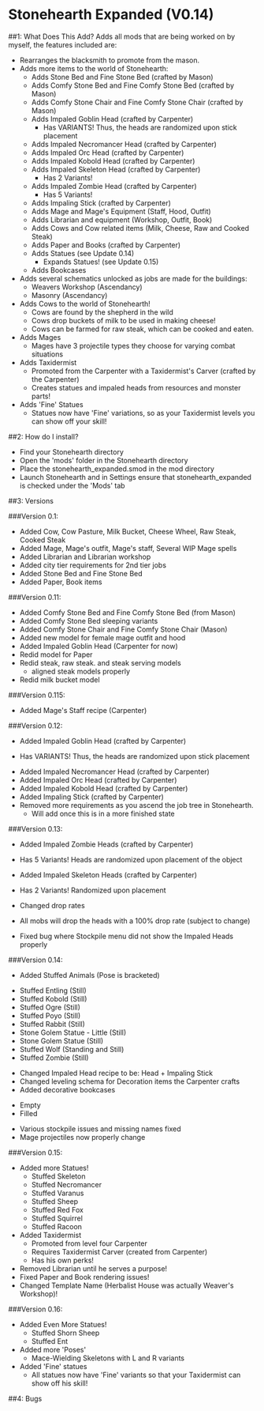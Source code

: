 # Stonehearth Expanded (V0.14)

##1: What Does This Add?
Adds all mods that are being worked on by myself, the features included are:
- Rearranges the blacksmith to promote from the mason.
- Adds more items to the world of Stonehearth:
  * Adds Stone Bed and Fine Stone Bed (crafted by Mason)
  * Adds Comfy Stone Bed and Fine Comfy Stone Bed (crafted by Mason)
  * Adds Comfy Stone Chair and Fine Comfy Stone Chair (crafted by Mason)
  * Adds Impaled Goblin Head (crafted by Carpenter)
  	* Has VARIANTS! Thus, the heads are randomized upon stick placement
  * Adds Impaled Necromancer Head (crafted by Carpenter)
  * Adds Impaled Orc Head (crafted by Carpenter)
  * Adds Impaled Kobold Head (crafted by Carpenter)
  * Adds Impaled Skeleton Head (crafted by Carpenter)
  	* Has 2 Variants!
  * Adds Impaled Zombie Head (crafted by Carpenter)
  	* Has 5 Variants!
  * Adds Impaling Stick (crafted by Carpenter)
  * Adds Mage and Mage's Equipment (Staff, Hood, Outfit)
  * Adds Librarian and equipment (Workshop, Outfit, Book)
  * Adds Cows and Cow related items (Milk, Cheese, Raw and Cooked Steak)
  * Adds Paper and Books (crafted by Carpenter)
  * Adds Statues (see Update 0.14)
	* Expands Statues! (see Update 0.15)
  * Adds Bookcases
- Adds several schematics unlocked as jobs are made for the buildings:
  * Weavers Workshop (Ascendancy)
  * Masonry (Ascendancy)
- Adds Cows to the world of Stonehearth!
  * Cows are found by the shepherd in the wild
  * Cows drop buckets of milk to be used in making cheese!
  * Cows can be farmed for raw steak, which can be cooked and eaten.
- Adds Mages
  * Mages have 3 projectile types they choose for varying combat situations
- Adds Taxidermist
  * Promoted from the Carpenter with a Taxidermist's Carver (crafted by the Carpenter)
  * Creates statues and impaled heads from resources and monster parts!
- Adds 'Fine' Statues
  * Statues now have 'Fine' variations, so as your Taxidermist levels you can show off your skill!
  

##2: How do I install?
- Find your Stonehearth directory
- Open the 'mods' folder in the Stonehearth directory
- Place the stonehearth_expanded.smod in the mod directory
- Launch Stonehearth and in Settings ensure that stonehearth_expanded is checked under the 'Mods' tab


##3: Versions

###Version 0.1:
- Added Cow, Cow Pasture, Milk Bucket, Cheese Wheel, Raw Steak, Cooked Steak
- Added Mage, Mage's outfit, Mage's staff, Several WIP Mage spells
- Added Librarian and Librarian workshop
- Added city tier requirements for 2nd tier jobs
- Added Stone Bed and Fine Stone Bed
- Added Paper, Book items

###Version 0.11:
- Added Comfy Stone Bed and Fine Comfy Stone Bed (from Mason)
 - Added Comfy Stone Bed sleeping variants
- Added Comfy Stone Chair and Fine Comfy Stone Chair (Mason)
- Added new model for female mage outfit and hood
- Added Impaled Goblin Head (Carpenter for now)
- Redid model for Paper
- Redid steak, raw steak. and steak serving models
	- aligned steak models properly
- Redid milk bucket model

###Version 0.115:
- Added Mage's Staff recipe (Carpenter)

###Version 0.12:
 - Added Impaled Goblin Head (crafted by Carpenter)
  *  Has VARIANTS! Thus, the heads are randomized upon stick placement
 - Added Impaled Necromancer Head (crafted by Carpenter)
 - Added Impaled Orc Head (crafted by Carpenter)
 - Added Impaled Kobold Head (crafted by Carpenter)
 - Added Impaling Stick (crafted by Carpenter)
 - Removed more requirements as you ascend the job tree in Stonehearth.
   * Will add once this is in a more finished state

###Version 0.13:
 - Added Impaled Zombie Heads (crafted by Carpenter)
  * Has 5 Variants! Heads are randomized upon placement of the object
 - Added Impaled Skeleton Heads (crafted by Carpenter)
  * Has 2 Variants! Randomized upon placement
 - Changed drop rates
  * All mobs will drop the heads with a 100% drop rate (subject to change)
 - Fixed bug where Stockpile menu did not show the Impaled Heads properly
 
###Version 0.14:
 - Added Stuffed Animals (Pose is bracketed)
  * Stuffed Entling (Still)
  * Stuffed Kobold (Still)
  * Stuffed Ogre (Still)
  * Stuffed Poyo (Still)
  * Stuffed Rabbit (Still)
  * Stone Golem Statue - Little (Still)
  * Stone Golem Statue (Still)
  * Stuffed Wolf (Standing and Still)
  * Stuffed Zombie (Still)
 - Changed Impaled Head recipe to be: Head + Impaling Stick
 - Changed leveling schema for Decoration items the Carpenter crafts
 - Added decorative bookcases
  * Empty
  * Filled
 - Various stockpile issues and missing names fixed
 - Mage projectiles now properly change
 
###Version 0.15:
- Added more Statues!
  * Stuffed Skeleton
  * Stuffed Necromancer
  * Stuffed Varanus
  * Stuffed Sheep
  * Stuffed Red Fox
  * Stuffed Squirrel
  * Stuffed Racoon
- Added Taxidermist
  * Promoted from level four Carpenter
  * Requires Taxidermist Carver (created from Carpenter)
  * Has his own perks!
- Removed Librarian until he serves a purpose!
- Fixed Paper and Book rendering issues!
- Changed Template Name (Herbalist House was actually Weaver's Workshop)!

###Version 0.16:
- Added Even More Statues!
  * Stuffed Shorn Sheep
  * Stuffed Ent
- Added more 'Poses'
  * Mace-Wielding Skeletons with L and R variants
- Added 'Fine' statues
  * All statues now have 'Fine' variants so that your Taxidermist can show off his skill!

 

##4: Bugs
